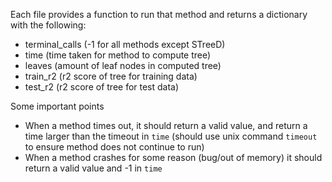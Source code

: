 Each file provides a function to run that method and returns a dictionary with the following:
- terminal_calls (-1 for all methods except STreeD)
- time (time taken for method to compute tree)
- leaves (amount of leaf nodes in computed tree)
- train_r2 (r2 score of tree for training data)
- test_r2 (r2 score of tree for test data)

Some important points
- When a method times out, it should return a valid value, and return a time larger than the timeout in `time` (should use unix command `timeout` to ensure method does not continue to run)
- When a method crashes for some reason (bug/out of memory) it should return a valid value and -1 in `time`